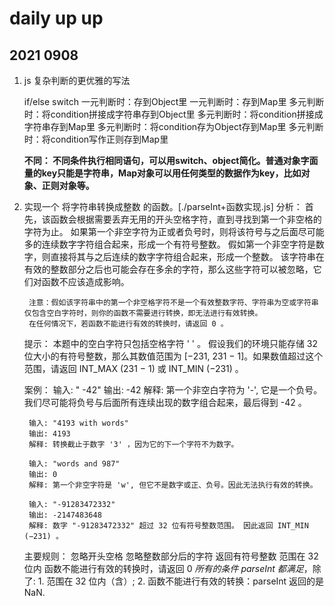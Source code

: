 # daily up up

## 2021 0908

1. js 复杂判断的更优雅的写法

    if/else
    switch
    一元判断时：存到Object里
    一元判断时：存到Map里
    多元判断时：将condition拼接成字符串存到Object里
    多元判断时：将condition拼接成字符串存到Map里
    多元判断时：将condition存为Object存到Map里
    多元判断时：将condition写作正则存到Map里

    **不同： 不同条件执行相同语句，可以用switch、object简化。普通对象字面量的key只能是字符串，Map对象可以用任何类型的数据作为key，比如对象、正则对象等。**

2. 实现一个 将字符串转换成整数 的函数。[./parseInt+函数实现.js]
   分析： 
        首先，该函数会根据需要丢弃无用的开头空格字符，直到寻找到第一个非空格的字符为止。
        如果第一个非空字符为正或者负号时，则将该符号与之后面尽可能多的连续数字字符组合起来，形成一个有符号整数。
        假如第一个非空字符是数字，则直接将其与之后连续的数字字符组合起来，形成一个整数。
        该字符串在有效的整数部分之后也可能会存在多余的字符，那么这些字符可以被忽略，它们对函数不应该造成影响。 
        
        注意：假如该字符串中的第一个非空格字符不是一个有效整数字符、字符串为空或字符串仅包含空白字符时，则你的函数不需要进行转换，即无法进行有效转换。
        在任何情况下，若函数不能进行有效的转换时，请返回 0 。
        
        
   提示：
        本题中的空白字符只包括空格字符 ' ' 。 假设我们的环境只能存储 32 位大小的有符号整数，那么其数值范围为 [−231,  231 − 1]。如果数值超过这个范围，请返回  INT_MAX (231 − 1) 或 INT_MIN (−231) 。

   案例： 
        输入: "   -42"
        输出: -42
        解释: 第一个非空白字符为 '-', 它是一个负号。我们尽可能将负号与后面所有连续出现的数字组合起来，最后得到 -42 。
        
        输入: "4193 with words"
        输出: 4193
        解释: 转换截止于数字 '3' ，因为它的下一个字符不为数字。

        输入: "words and 987"
        输出: 0
        解释: 第一个非空字符是 'w', 但它不是数字或正、负号。因此无法执行有效的转换。

        输入: "-91283472332"
        输出: -2147483648
        解释: 数字 "-91283472332" 超过 32 位有符号整数范围。 因此返回 INT_MIN (−231) 。
   
   主要规则：
        忽略开头空格
        忽略整数部分后的字符
        返回有符号整数
        范围在 32 位内
        函数不能进行有效的转换时，请返回 0
        *所有的条件 parseInt 都满足*，除了: 1. 范围在 32 位内（含）;  2. 函数不能进行有效的转换：parseInt 返回的是 NaN.

## 